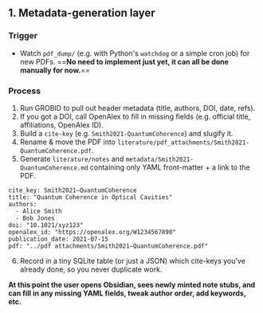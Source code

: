 

## 1. Metadata-generation layer

### Trigger
- Watch `pdf_dump/` (e.g. with Python's `watchdog` or a simple cron job) for new PDFs. ==**No need to implement just yet, it can all be done manually for now.**==

### Process
1. Run GROBID to pull out header metadata (title, authors, DOI, date, refs).
2. If you got a DOI, call OpenAlex to fill in missing fields (e.g. official title, affiliations, OpenAlex ID).
3. Build a `cite-key` (e.g. `Smith2021-QuantumCoherence`) and slugify it.
4. Rename & move the PDF into `literature/pdf_attachments/Smith2021-QuantumCoherence.pdf`.
5. Generate `literature/notes` and `metadata/Smith2021-QuantumCoherence.md` containing only YAML front-matter + a link to the PDF.

```
cite_key: Smith2021—QuantumCoherence
title: "Quantum Coherence in Optical Cavities"
authors:
  - Alice Smith
  - Bob Jones
doi: "10.1021/xyz123"
openalex_id: "https://openalex.org/W1234567890"
publication_date: 2021-07-15
pdf: "../pdf attachments/Smith2021—QuantumCoherence.pdf"
```

6. Record in a tiny SQLite table (or just a JSON) which cite-keys you’ve already done, so you never duplicate work.


**At this point the user opens Obsidian, sees newly minted note stubs, and can fill in any missing YAML fields, tweak author order, add keywords, etc.**


